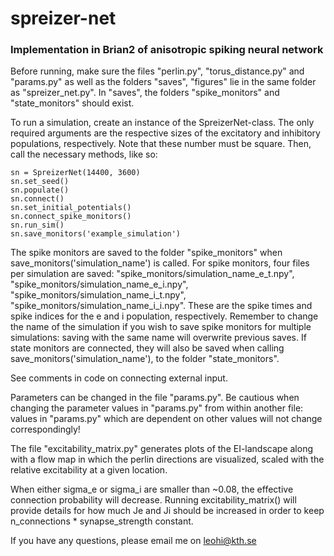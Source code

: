 # spreizer-net
### Implementation in Brian2 of anisotropic spiking neural network

Before running, make sure the files "perlin.py", "torus_distance.py" and "params.py" as well as the folders "saves", "figures" lie in the same folder as "spreizer_net.py". In "saves", the folders "spike_monitors" and "state_monitors" should exist.

To run a simulation, create an instance of the SpreizerNet-class. The only required arguments are the respective sizes of the excitatory and inhibitory populations, respectively. Note that these number must be square. Then, call the necessary methods, like so:

    sn = SpreizerNet(14400, 3600)  
    sn.set_seed()  
    sn.populate()  
    sn.connect()  
    sn.set_initial_potentials()  
    sn.connect_spike_monitors()  
    sn.run_sim()  
    sn.save_monitors('example_simulation')  
    
The spike monitors are saved to the folder "spike_monitors" when save_monitors('simulation_name') is called. For spike monitors, four files per simulation are saved: "spike_monitors/simulation_name_e_t.npy", "spike_monitors/simulation_name_e_i.npy", "spike_monitors/simulation_name_i_t.npy", "spike_monitors/simulation_name_i_i.npy". These are the spike times and spike indices for the e and i population, respectively. Remember to change the name of the simulation if you wish to save spike monitors for multiple simulations: saving with the same name will overwrite previous saves. If state monitors are connected, they will also be saved when calling save_monitors('simulation_name'), to the folder "state_monitors".

See comments in code on connecting external input.

Parameters can be changed in the file "params.py". Be cautious when changing the parameter values in "params.py" from within another file: values in "params.py" which are dependent on other values will not change correspondingly!

The file "excitability_matrix.py" generates plots of the EI-landscape along with a flow map in which the perlin directions are visualized, scaled with the relative excitability at a given location. 

When either sigma_e or sigma_i are smaller than ~0.08, the effective connection probability will decrease. Running excitability_matrix() will provide details for how much Je and Ji should be increased in order to keep n_connections * synapse_strength constant.

If you have any questions, please email me on leohi@kth.se

